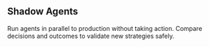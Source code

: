 ## Shadow Agents

Run agents in parallel to production without taking action. Compare decisions and outcomes to validate new strategies safely.


